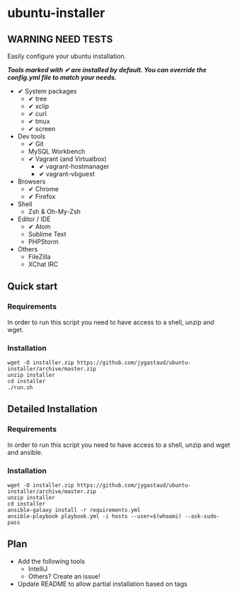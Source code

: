 # ubuntu-installer

## WARNING NEED TESTS

Easily configure your ubuntu installation.

***Tools marked with ✔ are installed by default. You can override the config.yml file to match your needs.***

* ✔ System packages
  * ✔ tree
  * ✔ xclip
  * ✔ curl
  * ✔ tmux
  * ✔ screen
* Dev tools
  * ✔ Git
  * MySQL Workbench
  * ✔ Vagrant (and Virtualbox)
      * ✔ vagrant-hostmanager
      * ✔ vagrant-vbguest
* Browsers
  * ✔ Chrome
  * ✔ Firefox
* Shell
  * Zsh & Oh-My-Zsh
* Editor / IDE
  * ✔ Atom
  * Sublime Text
  * PHPStorm
* Others
  * FileZilla
  * XChat IRC

## Quick start

### Requirements

In order to run this script you need to have access to a shell, unzip and wget.

### Installation

```
wget -O installer.zip https://github.com/jygastaud/ubuntu-installer/archive/master.zip
unzip installer
cd installer
./run.sh
```

## Detailed Installation

### Requirements

In order to run this script you need to have access to a shell, unzip and wget and ansible.

### Installation

```
wget -O installer.zip https://github.com/jygastaud/ubuntu-installer/archive/master.zip
unzip installer
cd installer
ansible-galaxy install -r requirements.yml
ansible-playbook playbook.yml -i hosts --user=$(whoami) --ask-sudo-pass
```

## Plan

* Add the following tools
  * IntelliJ
  * Others? Create an issue!
* Update README to allow partial installation based on tags
